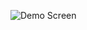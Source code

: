 
![Demo Screen](https://github.com/pranshulagrawal/fiberchat/blob/master/Screenshot/68747470733a2f2f666972656261736573746f726167652e676f6f676c65617069732e636f6d2f76302f622f6669626572636861742d66313636662e61707073706f742e636f6d2f6f2f67726170686963732532467472616e736c6174696f6e2d6d696e2e6a7065673f616c7.jpg)
